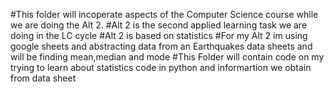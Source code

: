 #This folder will incoperate aspects of the Computer Science course while we are doing the Alt 2.
#Alt 2 is the second applied learning task we are doing in the LC cycle
#Alt 2 is based on statistics 
#For my Alt 2 im using google sheets and abstracting data from an Earthquakes data sheets and will be finding mean,median and mode
#This Folder will contain code on my trying to learn about statistics code in python and informartion we obtain from data sheet
